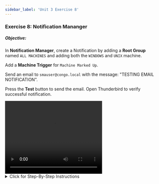 ```yaml
---
sidebar_label: 'Unit 3 Exercise 8'
---
```


### Exercise 8: Notification Mananger

##### Objective:

In **Notification Manager**, create a Notification by adding a **Root Group** named ```ALL MACHINES``` and adding both the ```WINDOWS``` and ```UNIX``` machine.

Add a **Machine Trigger** for ```Machine Marked Up```.

Send an email to ```smauser@congo.local``` with the message: "TESTING EMAIL NOTIFICATION". 

Press the **Test** button to send the email. Open Thunderbird to verify successful notification.


<div>
<video width="320" height="240" controls>
  <source src="videobasic/U3E8.mp4" type="video/mp4"></source>
Your browser does not support the video tag.
</video>
</div>

<details>

<summary>Click for Step-By-Step Instructions</summary>

1.	Under the **Management** topic, Double-Click on **Notification Manager**. 
2.	Click on the **Machines** tab. 
3.	Right-Click in the white area under the Machines tab and select **Add Root Group**.
4.	Type the name of the Machine Group (e.g., All Machines) and click **OK**.
5.	On the right side of the screen, expand the Operating Systems and check all the box(es) next to the **Machine(s)**.
6.	Click the **Save** button (bottom right).
7.	Right-Click the **Group** folder created in step 4, move the mouse to **Add Machine Trigger**, and select the **```Machine Marked Up``` Trigger**.
8.	Under **Notification Definitions** on the right:
9.	Mark the **Send Email (SMTP)** checkbox.
10.	Click the **Email** tab.
11.	In the To field, enter ```smauser@congo.local```.
12.	Enter a **Subject**.
13.	In the **Message**, enter **Testing email notification**.
14.	Click the **Test** button to test your notification results
15.	Click the **Save** button.
16.	Open Thunderbird and check the inbox.

</details>